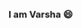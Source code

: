 ### I am Varsha :smile:

<!--
**varshadasoroju/varshadasoroju** is a ✨ _special_ ✨ repository because its `README.md` (this file) appears on your GitHub profile.

I am a Final year student at PDPM IIITDM JABALPUR, DESIGN AND MANUFACTURING.
I have interest in data science and analytics. I am presently an intern at the Edtech startup, AptCoder, based in India.
-->
